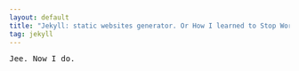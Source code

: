 ```yaml
---
layout: default
title: "Jekyll: static websites generator. Or How I learned to Stop Worrying and Love HTML."
tag: jekyll
---
```


<pre>
Jee. Now I do.
</pre>
